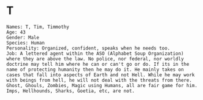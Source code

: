 # T

    Names: T, Tim, Timmothy
    Age: 43
    Gender: Male
    Species: Human
    Personality: Organized, confident, speaks when he needs too.
    Job: A lettered agent within the ASO (Alphabet Soup Organization) where they are above the law. No police, nor federal, nor worldly doctrine may tell him where he can or can't go or do. If its in the name of protecting humanity then he may do it. He mainly takes on cases that fall into aspects of Earth and not Hell. While he may work with beings from hell, he will not deal with the threats from there. Ghost, Ghouls, Zombies, Magic using Humans, all are fair game for him. Imps, Hellhounds, Sharks, Goetia, etc, are not.
